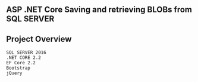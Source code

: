 ## ASP .NET Core Saving and retrieving BLOBs from SQL SERVER

## Project Overview
```
SQL SERVER 2016
.NET CORE 2.2
EF Core 2.2
Bootstrap
jQuery
```
